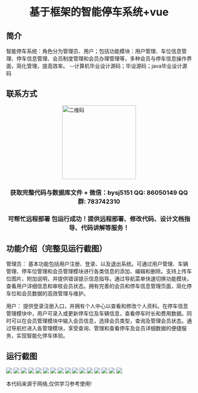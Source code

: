 <p><h1 align="center">基于框架的智能停车系统+vue</h1></p>

## 简介
智能停车系统：角色分为管理员、用户；包括功能模块：用户管理、车位信息管理、停车信息管理、会员制度管理和会员办理管理等，多种会员与停车信息操作界面，简化管理，提高效率。    --计算机毕业设计源码；毕设源码；java毕业设计源码


## 联系方式
<img src="https://bs-1329754181.cos.ap-shanghai.myqcloud.com/wx.jpg" alt="二维码" style="display: block; margin: 0 auto;" width="200px">
<p><h3 align="center">获取完整代码与数据库文件 + 微信：bysj5151 QQ: 86050149 QQ群: 783742310</h3></p>
<p><h3 align="center">可帮忙远程部署 包运行成功！提供远程部署、修改代码、设计文档指导、代码讲解等服务！</h3></p>

## 功能介绍（完整见运行截图）
管理员： 基本功能包括用户注册、登录、以及退出系统。可通过用户管理、车辆管理、停车位管理和会员管理模块进行各类信息的添加、编辑和删除。支持上传车位图片、附加说明，并提供错误提示信息指导。通过导航菜单快速切换功能模块，查看用户详细信息和审核会员状态。拥有完善的会员和停车信息管理页面，简化停车位和会员数据的高效管理与维护。

用户： 提供登录注册入口，并拥有个人中心以查看和修改个人资料。在停车信息管理模块中，用户可录入或更新停车位及车辆信息，查看停车时长和费用数据。同时可以在会员管理模块中输入会员信息，选择会员类型，查询及管理会员状态。通过导航栏进入各管理模块，享受查询、管理和查看停车及会员详细数据的便捷服务，实现智能化停车体验。


## 运行截图
![](https://bs-1329754181.cos.ap-shanghai.myqcloud.com/ssm/IntelligentParkingSystem/img/001.jpg)
![](https://bs-1329754181.cos.ap-shanghai.myqcloud.com/ssm/IntelligentParkingSystem/img/002.jpg)
![](https://bs-1329754181.cos.ap-shanghai.myqcloud.com/ssm/IntelligentParkingSystem/img/003.jpg)
![](https://bs-1329754181.cos.ap-shanghai.myqcloud.com/ssm/IntelligentParkingSystem/img/004.jpg)
![](https://bs-1329754181.cos.ap-shanghai.myqcloud.com/ssm/IntelligentParkingSystem/img/005.jpg)
![](https://bs-1329754181.cos.ap-shanghai.myqcloud.com/ssm/IntelligentParkingSystem/img/006.jpg)
![](https://bs-1329754181.cos.ap-shanghai.myqcloud.com/ssm/IntelligentParkingSystem/img/007.jpg)
![](https://bs-1329754181.cos.ap-shanghai.myqcloud.com/ssm/IntelligentParkingSystem/img/008.jpg)
![](https://bs-1329754181.cos.ap-shanghai.myqcloud.com/ssm/IntelligentParkingSystem/img/009.jpg)
![](https://bs-1329754181.cos.ap-shanghai.myqcloud.com/ssm/IntelligentParkingSystem/img/010.jpg)
![](https://bs-1329754181.cos.ap-shanghai.myqcloud.com/ssm/IntelligentParkingSystem/img/011.jpg)
![](https://bs-1329754181.cos.ap-shanghai.myqcloud.com/ssm/IntelligentParkingSystem/img/012.jpg)
![](https://bs-1329754181.cos.ap-shanghai.myqcloud.com/ssm/IntelligentParkingSystem/img/013.jpg)
![](https://bs-1329754181.cos.ap-shanghai.myqcloud.com/ssm/IntelligentParkingSystem/img/014.jpg)
![](https://bs-1329754181.cos.ap-shanghai.myqcloud.com/ssm/IntelligentParkingSystem/img/015.jpg)
![](https://bs-1329754181.cos.ap-shanghai.myqcloud.com/ssm/IntelligentParkingSystem/img/016.jpg)

<p>本代码来源于网络,仅供学习参考使用!</p>
